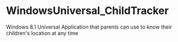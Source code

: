 WindowsUniversal_ChildTracker
=============================

Windows 8.1 Universal Application that parents can use to know their children's location at any time
